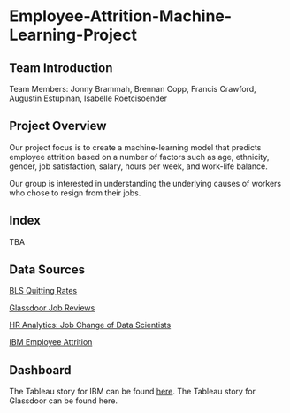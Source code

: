 # Employee-Attrition-Machine-Learning-Project

## Team Introduction 
Team Members: Jonny Brammah, Brennan Copp, Francis Crawford, Augustin Estupinan, Isabelle Roetcisoender 

## Project Overview 
Our project focus is to create a machine-learning model that predicts employee attrition based on a number of factors such as age, ethnicity, gender, job satisfaction, salary, hours per week, and work-life balance. 

Our group is interested in understanding the underlying causes of workers who chose to resign from their jobs. 

## Index 
TBA

## Data Sources
[BLS Quitting Rates](https://beta.bls.gov/dataQuery/find?q=quit+data&q=quit)

[Glassdoor Job Reviews](https://www.kaggle.com/datasets/davidgauthier/glassdoor-job-reviews)

[HR Analytics: Job Change of Data Scientists](https://www.kaggle.com/datasets/arashnic/hr-analytics-job-change-of-data-scientists)

[IBM Employee Attrition](https://www.kaggle.com/datasets/pavansubhasht/ibm-hr-analytics-attrition-dataset)

## Dashboard 


The Tableau story for IBM can be found [here](https://public.tableau.com/app/profile/isabelle.roetcisoender/viz/EmployeeAttrition_16896487450400/Story1?publish=yes).
The Tableau story for Glassdoor can be found here. 
